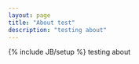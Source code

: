 ```yaml
---
layout: page
title: "About test"
description: "testing about"
---
```

{% include JB/setup %}
testing about
